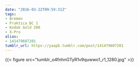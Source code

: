 ```yaml
---
date: "2016-03-22T09:59:31Z"
tags:
- Bremen
- Praktica BC 1
- Kodak Gold 200
- X-Pro
alias:
- 141479607201
tumblr_url: https://yaapb.tumblr.com/post/141479607201
---
```

{{< figure src="tumblr_o4fnhnGTyR1v9quwwo1_r1_1280.jpg" >}}
